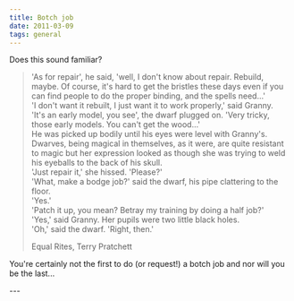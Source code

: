 ```yaml
---
title: Botch job
date: 2011-03-09
tags: general
---
```

<p>Does this sound familiar?</p>
<blockquote>
<p>'As for repair', he said, 'well, I don't know about repair. Rebuild, maybe. Of course, it's hard to get the bristles these days even if you can find people to do the proper binding, and the spells need...'<br />'I don't want it rebuilt, I just want it to work properly,' said Granny.<br />'It's an early model, you see', the dwarf plugged on. 'Very tricky, those early models. You can't get the wood...'<br />He was picked up bodily until his eyes were level with Granny's. Dwarves, being magical in themselves, as it were, are quite resistant to magic but her expression looked as though she was trying to weld his eyeballs to the back of his skull.<br />'Just repair it,' she hissed. 'Please?'<br />'What, make a bodge job?' said the dwarf, his pipe clattering to the floor.<br />'Yes.'<br />'Patch it up, you mean? Betray my training by doing a half job?'<br />'Yes,' said Granny. Her pupils were two little black holes.<br />'Oh,' said the dwarf. 'Right, then.'</p>
<p class="author">Equal Rites, Terry Pratchett</p>
</blockquote>
<p>You're certainly not the first to do (or request!) a botch job and nor will you be the last...</p>
---
